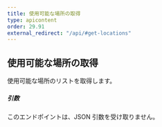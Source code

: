 ```yaml
---
title: 使用可能な場所の取得
type: apicontent
order: 29.91
external_redirect: "/api/#get-locations"
---
```


## 使用可能な場所の取得

使用可能な場所のリストを取得します。

##### 引数

このエンドポイントは、JSON 引数を受け取りません。
